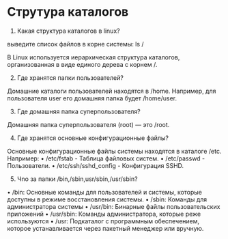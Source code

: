 # Струтура каталогов

1. Какая структура каталогов в linux? 

выведите список файлов в корне системы: ls / 

В Linux используется иерархическая структура каталогов, организованная в виде единого дерева с корнем /. 

2. Где хранятся папки пользователей?

Домашние каталоги пользователей находятся в /home. Например, для пользователя user его домашняя папка будет /home/user.

3. Где домашняя папка суперпользователя?

Домашняя папка суперпользователя (root) — это /root.

4. Где хранятся основные конфигурационные файлы?

Основные конфигурационные файлы системы находятся в каталоге /etc. Например:
• /etc/fstab - Таблица файловых систем.
• /etc/passwd - Пользователи.
• /etc/ssh/sshd_config - Конфигурация SSHD.

5. Чnо за папки /bin,/sbin,usr/sbin,/usr/sbin?

• /bin: Основные команды для пользователей и системы, которые доступны в режиме восстановления системы.
• /sbin: Команды для администратора системы 
• /usr/bin: Бинарные файлы пользовательских приложений 
• /usr/sbin: Команды администратора, которые реже используются 
• /usr: Подкаталог с программным обеспечением, которое устанавливается через пакетный менеджер или вручную.